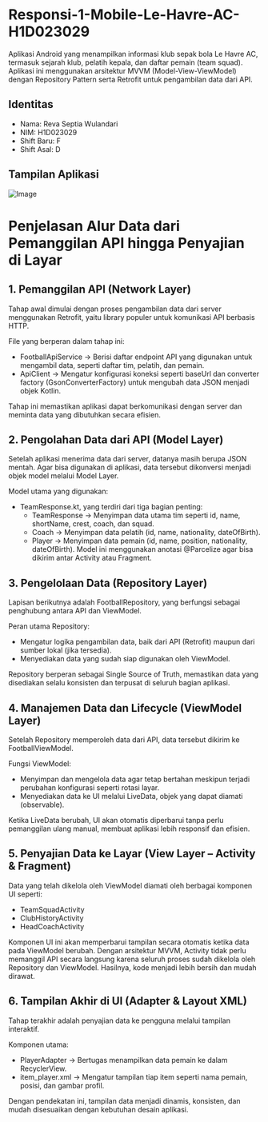 # Responsi-1-Mobile-Le-Havre-AC-H1D023029
Aplikasi Android yang menampilkan informasi klub sepak bola Le Havre AC, termasuk sejarah klub, pelatih kepala, dan daftar pemain (team squad).
Aplikasi ini menggunakan arsitektur MVVM (Model-View-ViewModel) dengan Repository Pattern serta Retrofit untuk pengambilan data dari API.

## Identitas
- Nama: Reva Septia Wulandari  
- NIM: H1D023029  
- Shift Baru: F
- Shift Asal: D

## Tampilan Aplikasi
![Image](https://github.com/user-attachments/assets/3968a60e-7f30-45c1-bb73-8dd66dc85cec)

# Penjelasan Alur Data dari Pemanggilan API hingga Penyajian di Layar

## 1. Pemanggilan API (Network Layer)

Tahap awal dimulai dengan proses pengambilan data dari server menggunakan Retrofit, yaitu library populer untuk komunikasi API berbasis HTTP.

File yang berperan dalam tahap ini:
- FootballApiService → Berisi daftar endpoint API yang digunakan untuk mengambil data, seperti daftar tim, pelatih, dan pemain.
- ApiClient → Mengatur konfigurasi koneksi seperti baseUrl dan converter factory (GsonConverterFactory) untuk mengubah data JSON menjadi objek Kotlin.

Tahap ini memastikan aplikasi dapat berkomunikasi dengan server dan meminta data yang dibutuhkan secara efisien.

## 2. Pengolahan Data dari API (Model Layer)

Setelah aplikasi menerima data dari server, datanya masih berupa JSON mentah. Agar bisa digunakan di aplikasi, data tersebut dikonversi menjadi objek model melalui Model Layer.

Model utama yang digunakan:
- TeamResponse.kt, yang terdiri dari tiga bagian penting:
  - TeamResponse → Menyimpan data utama tim seperti id, name, shortName, crest, coach, dan squad.
  - Coach → Menyimpan data pelatih (id, name, nationality, dateOfBirth).
  - Player → Menyimpan data pemain (id, name, position, nationality, dateOfBirth). Model ini menggunakan anotasi @Parcelize agar bisa dikirim antar Activity atau Fragment.

## 3. Pengelolaan Data (Repository Layer)

Lapisan berikutnya adalah FootballRepository, yang berfungsi sebagai penghubung antara API dan ViewModel.

Peran utama Repository:
- Mengatur logika pengambilan data, baik dari API (Retrofit) maupun dari sumber lokal (jika tersedia).
- Menyediakan data yang sudah siap digunakan oleh ViewModel.

Repository berperan sebagai Single Source of Truth, memastikan data yang disediakan selalu konsisten dan terpusat di seluruh bagian aplikasi.

## 4. Manajemen Data dan Lifecycle (ViewModel Layer)

Setelah Repository memperoleh data dari API, data tersebut dikirim ke FootballViewModel.

Fungsi ViewModel:
- Menyimpan dan mengelola data agar tetap bertahan meskipun terjadi perubahan konfigurasi seperti rotasi layar.
- Menyediakan data ke UI melalui LiveData, objek yang dapat diamati (observable).

Ketika LiveData berubah, UI akan otomatis diperbarui tanpa perlu pemanggilan ulang manual, membuat aplikasi lebih responsif dan efisien.

## 5. Penyajian Data ke Layar (View Layer – Activity & Fragment)

Data yang telah dikelola oleh ViewModel diamati oleh berbagai komponen UI seperti:
- TeamSquadActivity
- ClubHistoryActivity
- HeadCoachActivity

Komponen UI ini akan memperbarui tampilan secara otomatis ketika data pada ViewModel berubah. Dengan arsitektur MVVM, Activity tidak perlu memanggil API secara langsung karena seluruh proses sudah dikelola oleh Repository dan ViewModel. Hasilnya, kode menjadi lebih bersih dan mudah dirawat.

## 6. Tampilan Akhir di UI (Adapter & Layout XML)

Tahap terakhir adalah penyajian data ke pengguna melalui tampilan interaktif.

Komponen utama:
- PlayerAdapter → Bertugas menampilkan data pemain ke dalam RecyclerView.
- item_player.xml → Mengatur tampilan tiap item seperti nama pemain, posisi, dan gambar profil.

Dengan pendekatan ini, tampilan data menjadi dinamis, konsisten, dan mudah disesuaikan dengan kebutuhan desain aplikasi.
